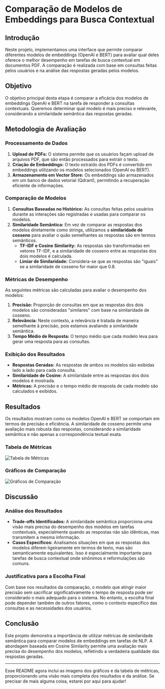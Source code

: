 # Comparação de Modelos de Embeddings para Busca Contextual

## Introdução

Neste projeto, implementamos uma interface que permite comparar diferentes modelos de embeddings (OpenAI e BERT) para avaliar qual deles oferece o melhor desempenho em tarefas de busca contextual em documentos PDF. A comparação é realizada com base em consultas feitas pelos usuários e na análise das respostas geradas pelos modelos.

## Objetivo

O objetivo principal desta etapa é comparar a eficácia dos modelos de embeddings OpenAI e BERT na tarefa de responder a consultas contextuais. Queremos determinar qual modelo é mais preciso e relevante, considerando a similaridade semântica das respostas geradas.

## Metodologia de Avaliação

### Processamento de Dados

1. **Upload de PDFs:** O sistema permite que os usuários façam upload de arquivos PDF, que são então processados para extrair o texto.
2. **Criação de Embeddings:** O texto extraído dos PDFs é convertido em embeddings utilizando os modelos selecionados (OpenAI ou BERT).
3. **Armazenamento em Vector Store:** Os embeddings são armazenados em um banco de dados vetorial (Qdrant), permitindo a recuperação eficiente de informações.

### Comparação de Modelos

1. **Consultas Baseadas no Histórico:** As consultas feitas pelos usuários durante as interações são registradas e usadas para comparar os modelos.
2. **Similaridade Semântica:** Em vez de comparar as respostas dos modelos diretamente como strings, utilizamos a **similaridade de cosseno** para avaliar o quão semelhantes as respostas são em termos semânticos.
   - **TF-IDF e Cosine Similarity:** As respostas são transformadas em vetores TF-IDF, e a similaridade de cosseno entre as respostas dos dois modelos é calculada.
   - **Limiar de Similaridade:** Considera-se que as respostas são "iguais" se a similaridade de cosseno for maior que 0.8.

### Métricas de Desempenho

As seguintes métricas são calculadas para avaliar o desempenho dos modelos:

1. **Precisão:** Proporção de consultas em que as respostas dos dois modelos são consideradas "similares" com base na similaridade de cosseno.
2. **Relevância:** Neste contexto, a relevância é tratada de maneira semelhante à precisão, pois estamos avaliando a similaridade semântica.
3. **Tempo Médio de Resposta:** O tempo médio que cada modelo leva para gerar uma resposta para as consultas.

### Exibição dos Resultados

- **Respostas Geradas:** As respostas de ambos os modelos são exibidas lado a lado para cada consulta.
- **Similaridade de Cosine:** A similaridade entre as respostas dos dois modelos é mostrada.
- **Métricas:** A precisão e o tempo médio de resposta de cada modelo são calculados e exibidos.

## Resultados

Os resultados mostram como os modelos OpenAI e BERT se comportam em termos de precisão e eficiência. A similaridade de cosseno permite uma avaliação mais robusta das respostas, considerando a similaridade semântica e não apenas a correspondência textual exata.

### Tabela de Métricas

![Tabela de Métricas](file-7sBwzXzjcsMVZsLsj9kotrSU)

### Gráficos de Comparação

![Gráficos de Comparação](file-ueAHlSXCPZR4WMkULNAv929K)

## Discussão

### Análise dos Resultados

- **Trade-offs Identificados:** A similaridade semântica proporciona uma visão mais precisa do desempenho dos modelos em tarefas contextuais, especialmente quando as respostas não são idênticas, mas transmitem a mesma informação.
- **Casos Específicos:** Analisamos situações em que as respostas dos modelos diferem ligeiramente em termos de texto, mas são semanticamente equivalentes. Isso é especialmente importante para tarefas de busca contextual onde sinônimos e reformulações são comuns.

### Justificativa para a Escolha Final

Com base nos resultados da comparação, o modelo que atingir maior precisão sem sacrificar significativamente o tempo de resposta pode ser considerado o mais adequado para o sistema. No entanto, a escolha final pode depender também de outros fatores, como o contexto específico das consultas e as necessidades dos usuários.

## Conclusão

Este projeto demonstra a importância de utilizar métricas de similaridade semântica para comparar modelos de embeddings em tarefas de NLP. A abordagem baseada em Cosine Similarity permite uma avaliação mais precisa do desempenho dos modelos, refletindo a verdadeira qualidade das respostas geradas.

---

Esse README agora inclui as imagens dos gráficos e da tabela de métricas, proporcionando uma visão mais completa dos resultados e da análise. Se precisar de mais alguma coisa, estarei por aqui para ajudar!